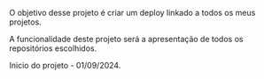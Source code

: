 O objetivo desse projeto é criar um deploy linkado a todos os meus projetos.

A funcionalidade deste projeto será a apresentação de todos os repositórios escolhidos.

Inicio do projeto - 01/09/2024.


